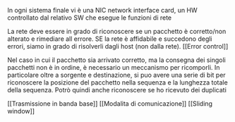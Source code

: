 In ogni sistema finale vi è una NIC network interface card, un HW controllato dal relativo SW che esegue le funzioni di rete

La rete deve essere in grado di riconoscere se un pacchetto è corretto/non alterato e rimediare all errore. SE la rete è affidabile e succedono degli errori, siamo in grado di risolverli dagli host (non dalla rete). [[Error control]]

Nel caso in cui il pacchetto sia arrivato corretto, ma la consegna dei singoli pacchetti non è in ordine, è necessario un meccanismo per ricomporli. In particolare oltre a sorgente e destinazione, si puo avere una serie di bit per riconoscere la posizione del pacchetto nella sequenza e la lunghezza totale della sequenza. Potrò quindi anche riconoscere se ho ricevuto dei duplicati

[[Trasmissione in banda base]]
[[Modalita di comunicazione]]
[[Sliding window]]